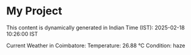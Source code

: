# My Project

This content is dynamically generated in Indian Time (IST): 2025-02-18 10:26:00 IST


Current Weather in Coimbatore:
Temperature: 26.88 °C
Condition: haze

